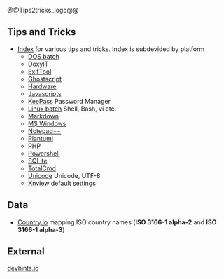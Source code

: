 @@Tips2tricks_logo@@

## Tips and Tricks

- [Index](/TipsAndTricks) for various tips and tricks. Index is subdevided by platform
   - [DOS batch](/TipsAndTricks/Dosbatch/) 
   - [DoxyIT](/TipsAndTricks/DoxyIT/) 
   - [ExifTool](/TipsAndTricks/Exiftools/)
   - [Ghostscript](/TipsAndTricks/Ghostscript/)
   - [Hardware](/TipsAndTricks/Hardware/)
   - [Javascripts](/TipsAndTricks/Javascript/) 
   - [KeePass](/TipsAndTricks/Keepass/) Password Manager
   - [Linux batch](/TipsAndTricks/Shell/) Shell, Bash, vi etc.
   - [Markdown](/TipsAndTricks/Markdown/)
   - [M$ Windows](/TipsAndTricks/Windows/)
   - [Notepad++](/TipsAndTricks/Notepad++/)
   - [Plantuml](/TipsAndTricks/Plantuml/) 
   - [PHP](/TipsAndTricks/Php/)
   - [Powershell](/TipsAndTricks/Powershell/)
   - [SQLite](/TipsAndTricks/SQLite/) <!--(See also: [SQLite](/SQLite) doublet??)-->
   - [TotalCmd](/TipsAndTricks/TotalCmd/) 
   - [Unicode](/TipsAndTricks/Unicode/) Unicode, UTF-8
   - [Xnview](/TipsAndTricks/Xnview/) default settings

## Data

- [Country.io](https://clicketyclick.github.io/country.io/) mapping ISO country names (**ISO 3166-1 alpha-2** and **ISO 3166-1 alpha-3**)

## External

[devhints.io](https://devhints.io/)
